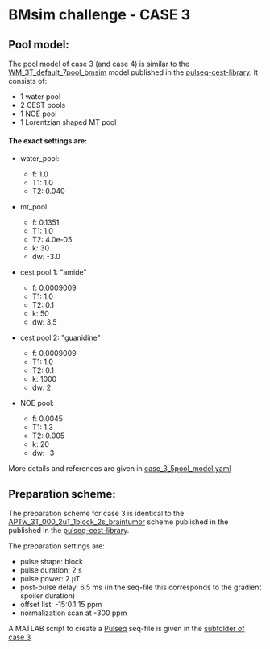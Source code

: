 # BMsim challenge - CASE 3

## Pool model:
The pool model of case 3 (and case 4) is similar to the [WM_3T_default_7pool_bmsim](https://github.com/kherz/pulseq-cest-library/blob/6ffca73282badd2828b86ace383969e9b4276e80/sim-library/WM_3T_default_7pool_bmsim.yaml)
model published in the [pulseq-cest-library](https://github.com/kherz/pulseq-cest-library). It consists of:
 - 1 water pool
 - 2 CEST pools
 - 1 NOE pool 
 - 1 Lorentzian shaped MT pool


#### The exact settings are:

  - water_pool:
    - f: 1.0
    - T1: 1.0
    - T2: 0.040


  - mt_pool
    - f:  0.1351
    - T1: 1.0
    - T2: 4.0e-05
    - k:  30
    - dw: -3.0


  - cest pool 1: "amide"
      - f: 0.0009009
      - T1: 1.0
      - T2: 0.1
      - k: 50
      - dw: 3.5


  - cest pool 2: "guanidine"
      - f: 0.0009009
      - T1: 1.0
      - T2: 0.1
      - k: 1000
      - dw: 2


  - NOE pool:
      - f: 0.0045
      - T1: 1.3
      - T2: 0.005
      - k: 20
      - dw: -3

More details and references are given in [case_3_5pool_model.yaml](/case_3/case_3_5pool_model.yaml)

## Preparation scheme:
The preparation scheme for case 3 is identical to the 
[APTw_3T_000_2uT_1block_2s_braintumor](https://github.com/kherz/pulseq-cest-library/blob/22009a462a689e10f407374efc0d63760344519b/seq-library/APTw_3T_000_2uT_1block_2s_braintumor/)
scheme published in the published in the [pulseq-cest-library](https://github.com/kherz/pulseq-cest-library).

The preparation settings are:
  - pulse shape: block
  - pulse duration: 2 s
  - pulse power: 2 µT
  - post-pulse delay: 6.5 ms (in the seq-file this corresponds to the gradient spoiler duration)
  - offset list: -15:0.1:15 ppm
  - normalization scan at -300 ppm

A MATLAB script to create a [Pulseq](https://github.com/pulseq/pulseq) seq-file is given in the [subfolder of case 3](/case_3)
  
